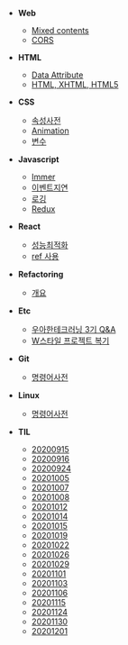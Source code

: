- **Web**
  - [Mixed contents]()
  - [CORS]()
- **HTML**
  - [Data Attribute](html/data-attribute.md)
  - [HTML, XHTML, HTML5](html/html-xhtml-html5.md)
- **CSS**
  - [속성사전](css/속성사전.md)
  - [Animation](css/animation.md)
  - [변수](css/variables.md)
- **Javascript**
  - [Immer](javascript/immer.md)
  - [이벤트지연](javascript/이벤트지연.md)
  - [로깅](javascript/logging.md)
  - [Redux](javascript/redux.md)
- **React**
  - [성능최적화](react/performance-optimization.md)
  - [ref 사용](react/ref.md)
- **Refactoring**

  - [개요](refactoring/개요.md)

- **Etc**
  - [우아한테크러닝 3기 Q&A](etc/oohah-tech-learning3-qna.md)
  - [W스타일 프로젝트 복기](etc/wstyle_review.md)
- **Git**
  - [명령어사전](git/명령어사전.md)
- **Linux**
  - [명령어사전](linux/명령어사전.md)
- **TIL**
  - [20200915](til/20200915.md)
  - [20200916](til/20200916.md)
  - [20200924](til/20200924.md)
  - [20201005](til/20201005.md)
  - [20201007](til/20201007.md)
  - [20201008](til/20201008.md)
  - [20201012](til/20201012.md)
  - [20201014](til/20201014.md)
  - [20201015](til/20201015.md)
  - [20201019](til/20201019.md)
  - [20201022](til/20201022.md)
  - [20201026](til/20201026.md)
  - [20201029](til/20201029.md)
  - [20201101](til/20201101.md)
  - [20201103](til/20201103.md)
  - [20201106](til/20201106.md)
  - [20201115](til/20201115.md)
  - [20201124](til/20201124.md)
  - [20201130](til/20201130.md)
  - [20201201](til/20201201.md)
